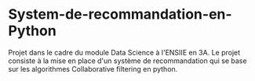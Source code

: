 # System-de-recommandation-en-Python
Projet dans le cadre du module Data Science à l'ENSIIE en 3A. Le projet consiste à la mise en place d'un système de recommandation qui se base sur les algorithmes Collaborative filtering en python.

